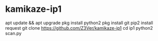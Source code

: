 # kamikaze-ip1
apt update && apt upgrade
pkg install python2
pkg install git
pip2 install request
git clone https://github.com/Z3Ver/kamikaze-ip1
cd ip1
python2 scan.py
